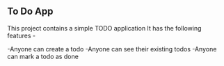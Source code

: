 ## To Do App

This project contains a simple TODO application
It has the following features - 

-Anyone can create a todo
-Anyone can see their existing todos
-Anyone can mark a todo as done
